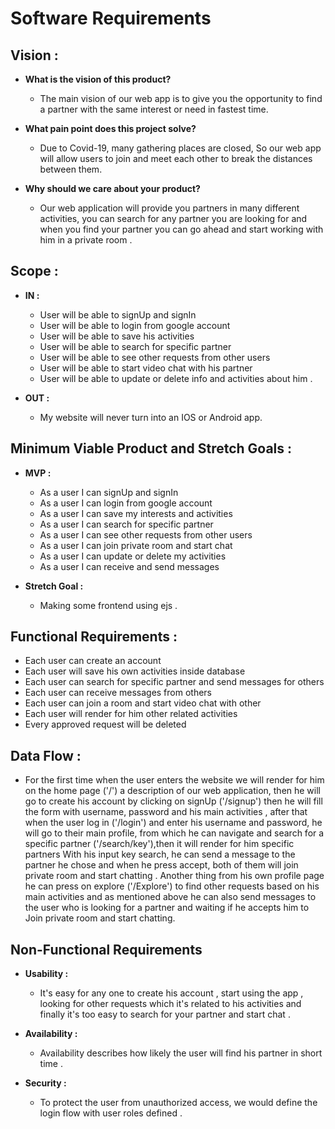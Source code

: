 # **Software Requirements**

## **Vision :**

* **What is the vision of this product?**
   * The main vision of our web app is to give you the opportunity to find a partner with the same interest or need in fastest time.

* **What pain point does this project solve?**
   * Due to Covid-19, many gathering places are closed, So our web app will allow users to join and meet each other to break the distances between them.


* **Why should we care about your product?**
   * Our web application will provide you partners in many different activities, you can search for any partner you are looking for and when you find your partner you can go ahead and start working with him in a private room .


## **Scope :**

* **IN :**
   * User will be able to signUp and signIn 
   * User will be able to login from google account
   * User will be able to save his activities 
   * User will be able to search for specific partner
   * User will be able to see other requests from other users 
   * User will be able to start video chat with his partner 
   * User will be able to update or delete info and activities about him .

* **OUT :**
   * My website will never turn into an IOS or Android app.
  

## **Minimum Viable Product and Stretch Goals :**

* **MVP :**
  * As a user I can signUp and signIn 
  * As a user I can login from google account 
  * As a user I can save my interests and activities
  * As a user I can search for specific partner 
  * As a user I can see other requests from other users 
  * As a user I can join private room and start chat 
  * As a user I can update or delete my activities 
  * As a user I can receive and send messages

* **Stretch Goal :**
   * Making some frontend using ejs .

## **Functional Requirements :**
   * Each user can create an account 
   * Each user will save his own activities inside database
   * Each user can search for specific partner and send messages for others
   * Each user can receive messages from others
   * Each user can join a room and start video chat with other
   * Each user will render for him other related activities 
   * Every approved request will be deleted  

## **Data Flow :**
   * For the first time when the user enters the website we will render for him on the home page ('/') a description of our web application, then he will go to create his account by clicking on signUp ('/signup') then he will fill the form with username, password and his main activities , after that when the user  log in ('/login') and enter his username and password, he will go to their main profile, from which he can navigate and search for a specific partner ('/search/key'),then it will render for him specific  partners With his  input key search, he can send a message to the partner he chose and when he press accept, both of them will join private room and start chatting . Another thing from his own profile page he can press on explore ('/Explore') to find other requests based on his main activities and as mentioned above he can also send messages to the user who is looking for a partner and waiting if he accepts him to Join private room and start chatting.


## **Non-Functional Requirements**
   * **Usability :** 
     * It's easy for any one to create his account , start using the app ,   looking for other requests which it's related to his activities and finally it's too easy to search for your partner and start chat .

   * **Availability :**
     * Availability describes how likely the user will find his partner in short time .

   * **Security :**
     * To protect the user from unauthorized access, we would define the login flow with user roles defined .
